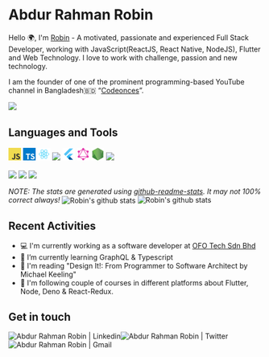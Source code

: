 # Abdur Rahman Robin
Hello 🌍, I'm [Robin](https://devrobin.vercel.app/) - A motivated, passionate and experienced Full Stack Developer, working with JavaScript(ReactJS, React Native, NodeJS), Flutter and Web Technology. I love to work with challenge, passion and new technology.

I am the founder of one of the prominent programming-based YouTube channel in Bangladesh🇧🇩 “[Codeonces](https://youtube.com/c/Codeonces)”.

![](https://komarev.com/ghpvc/?username=robin3317&label=Profile+Views&color=yellowgreen)

## Languages and Tools
<code><img height="25" src="https://raw.githubusercontent.com/github/explore/80688e429a7d4ef2fca1e82350fe8e3517d3494d/topics/javascript/javascript.png"></code>
<code><img height="25" src="https://raw.githubusercontent.com/github/explore/80688e429a7d4ef2fca1e82350fe8e3517d3494d/topics/typescript/typescript.png"></code>
<code><img height="25" src="https://raw.githubusercontent.com/github/explore/80688e429a7d4ef2fca1e82350fe8e3517d3494d/topics/react/react.png"></code>
<code><img height="25" src="https://redux.js.org/img/redux.svg"></code>
<code><img height="25" src="https://raw.githubusercontent.com/github/explore/80688e429a7d4ef2fca1e82350fe8e3517d3494d/topics/flutter/flutter.png"></code>
<code><img height="25" src="https://raw.githubusercontent.com/github/explore/5c058a388828bb5fde0bcafd4bc867b5bb3f26f3/topics/graphql/graphql.png"></code>
<code><img height="25" src="https://raw.githubusercontent.com/github/explore/80688e429a7d4ef2fca1e82350fe8e3517d3494d/topics/nodejs/nodejs.png"></code>
<code><img height="25" src="https://deno.land/logo.svg"></code>
<br /><br />
<code><img height="25" src="https://www.adobe.com/content/dam/cc/icons/xd.svg"></code>
<code><img height="25" src="https://www.adobe.com/content/dam/cc/icons/photoshop-mobile.svg"></code>
<code><img height="25" src="https://www.adobe.com/content/dam/cc/icons/pr_cc_app_RGB.svg"></code>

*NOTE: The stats are generated using [github-readme-stats](https://github.com/anuraghazra/github-readme-stats). It may not 100% correct always!*
<a><img align="center" src="https://github-readme-stats.vercel.app/api?username=robin3317&show_icons=true&theme=radical&line_height=27" alt="Robin's github stats" /></a>
<a><img align="top" src="https://github-readme-stats.vercel.app/api/top-langs/?username=robin3317&theme=radical&hide_langs_below=1&layout=compact" alt="Robin's github stats" /></a>

## Recent Activities
- 💻  I'm currently working as a software developer at [OFO Tech Sdn Bhd](https://www.ofo.my/)
- 🌱  I’m currently learning GraphQL & Typescript
- 📖  I'm reading "Design It!: From Programmer to Software Architect by Michael Keeling"
- 🎥  I'm following couple of courses in different platforms about Flutter, Node, Deno & React-Redux.

## Get in touch
<a href="https://www.linkedin.com/in/robin4java/">
  <img align="left" alt="Abdur Rahman Robin | Linkedin" src="https://img.icons8.com/color/48/000000/linkedin.png" />
</a>
<a href="https://twitter.com/robin4java">
  <img align="left" alt="Abdur Rahman Robin | Twitter" src="https://img.icons8.com/color/48/000000/twitter.png" />
</a>
<a href="mailto:abdurrahmanrobin47@gmail.com">
  <img align="left" alt="Abdur Rahman Robin | Gmail" src="https://img.icons8.com/color/48/000000/gmail.png" />
</a>
